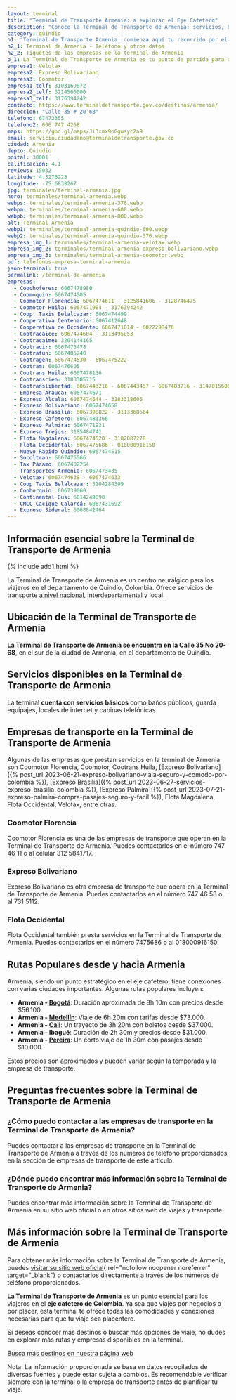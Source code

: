 ```yaml
---
layout: terminal
title: "Terminal de Transporte Armenia: a explorar el Eje Cafetero"
description: "Conoce la Terminal de Transporte de Armenia: servicios, horarios, empresas de bus y más. ¡Inicia tu aventura en el Eje Cafetero hoy mismo!"
category: quindio
h1: "Terminal de Transporte Armenia: comienza aquí tu recorrido por el Eje Cafetero"
h2_1: Terminal de Armenia - Teléfono y otros datos
h2_2: Tiquetes de las empresas de la terminal de Armenia 
p_1: La Terminal de Transporte de Armenia es tu punto de partida para descubrir el encanto del Eje Cafetero. Aquí encontrarás todo lo que necesitas para tu viaje.
empresa1: Velotax
empresa2: Expreso Bolivariano
empresa3: Coomotor
empresa1_telf: 3103169872
empresa2_telf: 3214560000
empresa3_telf: 3176394242
contacto: https://www.terminaldetransporte.gov.co/destinos/armenia/
direccion: "Calle 35 # 20-68"
telefono: 67473355 
telefono2: 606 747 4268
maps: https://goo.gl/maps/Ji3xmx9oGgusyc2a9
email: servicio.ciudadano@terminaldetransporte.gov.co
ciudad: Armenia
depto: Quindio
postal: 30001
calificacion: 4.1
reviews: 15032
latitude: 4.5276223
longitude: -75.6838267
jpg: terminales/terminal-armenia.jpg
hero: terminales/terminal-armenia.webp
webps: terminales/terminal-armenia-376.webp
webpm: terminales/terminal-armenia-600.webp
webpb: terminales/terminal-armenia-800.webp
alt: Terminal Armenia
webp1: terminales/terminal-armenia-quindio-600.webp
webp2: terminales/terminal-armenia-quindio-376.webp
empresa_img_1: terminales/terminal-armenia-velotax.webp
empresa_img_2: terminales/terminal-armenia-expreso-bolivariano.webp
empresa_img_3: terminales/terminal-armenia-coomotor.webp
pdf: telefonos-empresa-terminal-armenia
json-terminal: true
permalink: /terminal-de-armenia
empresas:
  - Coochoferes: 6067478980
  - Coomoquin: 6067474505
  - Coomotor Florencia: 6067474611 - 3125841606 - 3128746475
  - Coomotor Huila: 6067471904 - 3176394242
  - Coop. Taxis Belalcazar: 6067474499
  - Cooperativa Centenario: 6067412648
  - Cooperativa de Occidente: 6067471014 - 6022298476
  - Cootracaice: 6067474604 - 3113495053
  - Cootracaime: 3204144165
  - Cootracir: 6067473478
  - Cootrafun: 6067405240
  - Cootragen: 6067474530 - 6067475222
  - Cootram: 6067476605
  - Cootrans Huila: 6067478136
  - Cootranscien: 3183305715
  - Cootranslibertad: 6067443216 - 6067443457 - 6067483716 - 3147015606
  - Empresa Arauca: 6067474671
  - Expreso Alcalá: 6067474644 - 3183318606
  - Expreso Bolivariano: 6067474658
  - Expreso Brasilia: 6067398822 - 3113368664
  - Expreso Cafetero: 6067483366
  - Expreso Palmira: 6067471931
  - Expreso Trejos: 3185484741
  - Flota Magdalena: 6067474520 - 3102087278
  - Flota Occidental: 6067475686 - 018000916150
  - Nuevo Rápido Quindío: 6067474515
  - Socoltran: 6067475566
  - Tax Páramo: 6067402254
  - Transportes Armenia: 6067473435
  - Velotax: 6067474638 - 6067474633
  - Coop Taxis Belalcazar: 3104284309
  - Cooburquin: 606739060
  - Continental Bus: 6014249090
  - CMCC Cacique Calarcá: 6067431692
  - Expreso Sideral: 6068842464
---
```


## Información esencial sobre la Terminal de Transporte de Armenia

{% include add1.html %}

La Terminal de Transporte de Armenia es un centro neurálgico para los viajeros en el departamento de Quindío, Colombia. Ofrece servicios de transporte [a nivel nacional](/), interdepartamental y local.

## Ubicación de la Terminal de Transporte de Armenia

**La Terminal de Transporte de Armenia se encuentra en la Calle 35 No 20-68**, en el sur de la ciudad de Armenia, en el departamento de Quindío.

## Servicios disponibles en la Terminal de Transporte de Armenia

La terminal **cuenta con servicios básicos** como baños públicos, guarda equipajes, locales de internet y cabinas telefónicas.

## Empresas de transporte en la Terminal de Transporte de Armenia

Algunas de las empresas que prestan servicios en la terminal de Armenia son Coomotor Florencia, Coomotor, Cootrans Huila, [Expreso Bolivariano]({% post_url 2023-06-21-expreso-bolivariano-viaja-seguro-y-comodo-por-colombia %}), [Expreso Brasilia]({% post_url 2023-06-27-servicios-expreso-brasilia-colombia %}), [Expreso Palmira]({% post_url 2023-07-21-expreso-palmira-compra-pasajes-seguro-y-facil %}), Flota Magdalena, Flota Occidental, Velotax, entre otras.

### Coomotor Florencia

Coomotor Florencia es una de las empresas de transporte que operan en la Terminal de Transporte de Armenia. Puedes contactarlos en el número 747 46 11 o al celular 312 5841717.

### Expreso Bolivariano

Expreso Bolivariano es otra empresa de transporte que opera en la Terminal de Transporte de Armenia. Puedes contactarlos en el número 747 46 58 o al 731 5112.

### Flota Occidental

Flota Occidental también presta servicios en la Terminal de Transporte de Armenia. Puedes contactarlos en el número 7475686 o al 018000916150.

## Rutas Populares desde y hacia Armenia

Armenia, siendo un punto estratégico en el eje cafetero, tiene conexiones con varias ciudades importantes. Algunas rutas populares incluyen:

- **Armenia - [Bogotá]({{'terminal-de-bogota'|relative_url}} "Terminal Bogotá")**: Duración aproximada de 8h 10m con precios desde $56.100.
- **Armenia - [Medellín]({{'terminal-de-medellin'|relative_url}} "Terminal Medellín")**: Viaje de 6h 20m con tarifas desde $73.000.
- **Armenia - [Cali]({{'terminal-de-cali'|relative_url}} "Terminal Cali")**: Un trayecto de 3h 20m con boletos desde $37.000.
- **Armenia - Ibagué**: Duración de 2h 30m y precios desde $31.000.
- **Armenia - [Pereira]({{'terminal-de-pereira'|relative_url}} "Terminal Pereira")**: Un corto viaje de 1h 30m con pasajes desde $10.000.

Estos precios son aproximados y pueden variar según la temporada y la empresa de transporte.

## Preguntas frecuentes sobre la Terminal de Transporte de Armenia

### ¿Cómo puedo contactar a las empresas de transporte en la Terminal de Transporte de Armenia?

Puedes contactar a las empresas de transporte en la Terminal de Transporte de Armenia a través de los números de teléfono proporcionados en la sección de empresas de transporte de este artículo.

### ¿Dónde puedo encontrar más información sobre la Terminal de Transporte de Armenia?

Puedes encontrar más información sobre la Terminal de Transporte de Armenia en su sitio web oficial o en otros sitios web de viajes y transporte.

## Más información sobre la Terminal de Transporte de Armenia

Para obtener más información sobre la Terminal de Transporte de Armenia, puedes [visitar su sitio web oficial](https://www.terminaldetransporte.gov.co/destinos/armenia/){:rel="nofollow noopener noreferrer" target="_blank"} o contactarlos directamente a través de los números de teléfono proporcionados.

**La Terminal de Transporte de Armenia** es un punto esencial para los viajeros en el **eje cafetero de Colombia**. Ya sea que viajes por negocios o por placer, esta terminal te ofrece todas las comodidades y conexiones necesarias para que tu viaje sea placentero.

Si deseas conocer más destinos o buscar más opciones de viaje, no dudes en explorar más rutas y empresas disponibles en la terminal.

[Busca más destinos en nuestra página web]({{'terminales-de-colombia'|relative_url}} "Terminales Colombianas")

Nota: La información proporcionada se basa en datos recopilados de diversas fuentes y puede estar sujeta a cambios. Es recomendable verificar siempre con la terminal o la empresa de transporte antes de planificar tu viaje.
